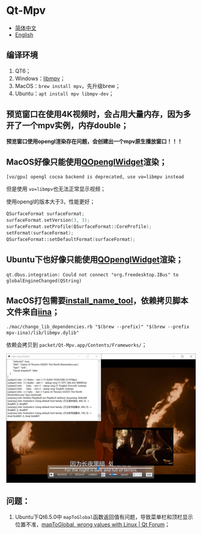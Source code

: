 # Qt-Mpv

- [简体中文](README.md)
- [English](README.en.md)

## 编译环境

1. QT6；
2. Windows：[libmpv](https://sourceforge.net/projects/mpv-player-windows/files/libmpv/)；
3. MacOS：`brew install mpv`，先升级brew；
4. Ubuntu：`apt install mpv libmpv-dev`；

## 预览窗口在使用4K视频时，会占用大量内存，因为多开了一个mpv实例，内存double；

**预览窗口使用opengl渲染存在问题，会创建出一个mpv原生播放窗口！！！**

## MacOS好像只能使用[QOpenglWidget](https://github.com/mpv-player/mpv-examples/tree/master/libmpv/qt_opengl)渲染；

```
[vo/gpu] opengl cocoa backend is deprecated, use vo=libmpv instead
```

但是使用 `vo=libmpv`也无法正常显示视频；

使用opengl的版本大于3，性能更好；

```cpp
QSurfaceFormat surfaceFormat;
surfaceFormat.setVersion(3, 3);
surfaceFormat.setProfile(QSurfaceFormat::CoreProfile);
setFormat(surfaceFormat);
QSurfaceFormat::setDefaultFormat(surfaceFormat);
```

## Ubuntu下也好像只能使用[QOpenglWidget](https://github.com/mpv-player/mpv-examples/tree/master/libmpv/qt_opengl)渲染；

```shell
qt.dbus.integration: Could not connect "org.freedesktop.IBus" to globalEngineChanged(QString)
```

## MacOS打包需要[install_name_tool](/mac/change_lib_dependencies.rb)，依赖拷贝脚本文件来自[iina](https://github.com/iina/iina/blob/develop/other/change_lib_dependencies.rb)；

```shell
./mac/change_lib_dependencies.rb "$(brew --prefix)" "$(brew --prefix mpv-iina)/lib/libmpv.dylib"
```

依赖会拷贝到 `packet/Qt-Mpv.app/Contents/Frameworks/`；

<div align=center><img src="doc/player.jpeg"></div>

## 问题：

1. Ubuntu下Qt6.5.0中 `mapToGlobal`函数返回值有问题，导致菜单栏和顶栏显示位置不准，[mapToGlobal, wrong values with Linux | Qt Forum](https://forum.qt.io/topic/138486/maptoglobal-wrong-values-with-linux)；

